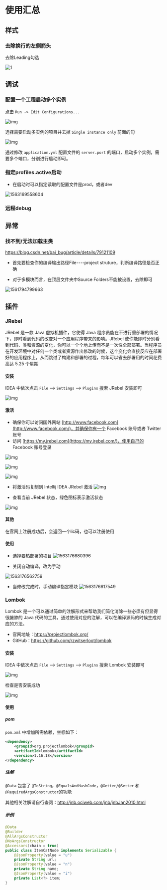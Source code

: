 # 使用汇总



## 样式



### 去除换行的左侧箭头

去除Leading勾选

![1](img/1.png)



## 调试



### 配置一个工程启动多个实例

点击 `Run -> Edit Configurations...`

![img](img/2.png)

选择需要启动多实例的项目并去掉 `Single instance only` 前面的勾

![img](img/3.png)

通过修改 `application.yml` 配置文件的 `server.port` 的端口，启动多个实例，需要多个端口，分别进行启动即可。



### 指定profiles.active启动

- 在启动时可以指定读取的配置文件是prod，或者dev

![1563169558604](img/13.png)



### 远程debug





## 异常



### 找不到/无法加载主类

<https://blog.csdn.net/bai_bug/article/details/79121109>

- 首先要检查你的编译输出路径File----project struture，判断编译路径是否正确

- 对于多模块而言，在顶层文件夹中Source Folders不能被设置，去除即可

![1561794799663](img/4.png)



## 插件



### JRebel 

JRebel 是一款 Java 虚拟机插件，它使得 Java 程序员能在不进行重部署的情况下，即时看到代码的改变对一个应用程序带来的影响。JRebel 使你能即时分别看到代码、类和资源的变化，你可以一个个地上传而不是一次性全部部署。当程序员在开发环境中对任何一个类或者资源作出修改的时候，这个变化会直接反应在部署好的应用程序上，从而跳过了构建和部署的过程，每年可以省去部署用的时间花费高达 5.25 个星期



#### 安装

IDEA 中依次点击 `File` --> `Settings` --> `Plugins` 搜索 JRebel 安装即可

![img](img/5.png)



#### 激活

- 确保你可以访问国外网站 [http://www.facebook.com](http://www.facebook.com/)，并确保你有一个 Facebook 账号或者 Twitter 账号
- 访问 [https://my.jrebel.com](https://my.jrebel.com/)，使用自己的 Facebook 账号登录

![img](img/6.png)

![img](img/7.png)

![img](img/8.png)



- 将激活码复制到 Intellij IDEA JRebel 激活
![img](img/9.png)



- 查看当前 JRebel 状态，绿色图标表示激活状态

![img](img/10.png)

#### 其他

在官网上注册成功后，会返回一个lic码，也可以注册使用



#### 使用

- 选择要热部署的项目
![1563176680396](img/16.png)

- 关闭自动编译，改为手动

![1563176562759](img/14.png)

- 当修改完成时，手动编译指定模块
![1563176617549](img/15.png)



### Lombok

Lombok 是一个可以通过简单的注解形式来帮助我们简化消除一些必须有但显得很臃肿的 Java 代码的工具，通过使用对应的注解，可以在编译源码的时候生成对应的方法。

- 官网地址：https://projectlombok.org/
- GitHub：https://github.com/rzwitserloot/lombok

#### 安装

IDEA 中依次点击 `File` --> `Settings` --> `Plugins` 搜索 Lombok 安装即可

![img](img/11.png)

检查是否安装成功

![img](img/12.png)

#### 使用

##### pom

`pom.xml` 中增加所需依赖，坐标如下：

```xml
<dependency>
    <groupId>org.projectlombok</groupId>
    <artifactId>lombok</artifactId>
    <version>1.16.18</version>
</dependency>
```

##### 注解

`@Data` 包含了 `@ToString`，`@EqualsAndHashCode`，`@Getter/@Setter` 和 `@RequiredArgsConstructor`的功能

其他相关注解请自行查阅：http://jnb.ociweb.com/jnb/jnbJan2010.html

##### 示例

```java
@Data
@Builder
@AllArgsConstructor
@NoArgsConstructor
@Accessors(chain = true)
public class ItemCatNode implements Serializable {
    @JsonProperty(value = "u")
    private String url;
    @JsonProperty(value = "n")
    private String name;
    @JsonProperty(value = "i")
    private List<?> item;
}
```

